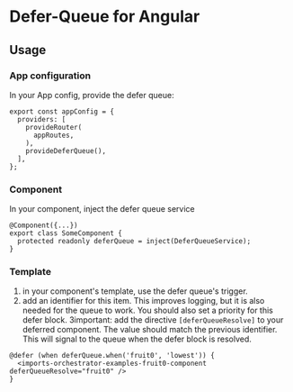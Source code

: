 # Defer-Queue for Angular

## Usage

### App configuration

In your App config, provide the defer queue:

```
export const appConfig = {
  providers: [
    provideRouter(
      appRoutes,
    ),
    provideDeferQueue(),
  ],
};
```

### Component
In your component, inject the defer queue service

```
@Component({...})
export class SomeComponent {
  protected readonly deferQueue = inject(DeferQueueService);
}
```

### Template

1. in your component's template, use the defer queue's trigger. 
2. add an identifier for this item. This improves logging, but it is also needed for the queue to work. You should also set a priority for this defer block.
3important: add the directive `[deferQueueResolve]` to your deferred component. The value should match the previous identifier. This will signal to the queue when the defer block is resolved.   

```
@defer (when deferQueue.when('fruit0', 'lowest')) {
  <imports-orchestrator-examples-fruit0-component deferQueueResolve="fruit0" />
}
```
